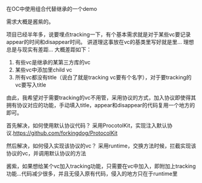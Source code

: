 在OC中使用组合代替继承的一个demo

需求大概是酱紫的。

项目已经半年多，说要埋点tracking一下，有个基本需求就是对于某些vc要记录appear的时间和disappear时间。
讲道理这事放在vc的基类里写好就是里...
理想总是与现实有差距...
大概差距如下：

1. 有些vc是继承的某第三方库的vc
2. 某些vc中添加里child vc
3. 所有vc都没有title（说白了就是tracking vc要有个名字），对于要tracking的vc要写入title

由此，我希望对于需要tracking的vc不用管，采用协议的方式，加入协议即使得其拥有协议对应的功能，手动填入title，appear和disappear的代码复用一个地方的即可。

首先解决，如何使用默认协议代码？
采用ProcotolKit，实现注入默认协议.https://github.com/forkingdog/ProtocolKit

然后解决，如何侵入实现该协议的vc？
采用runtime，交换方法时候，拦截实现该协议的vc，并调用默认协议的方法

酱紫，如果想给某个vc加入tracking功能，只需要在vc中加入<XXXprocotol>，即附加上tracking功能...代码减少很多，并且无侵入原有代码，侵入的地方只在于runtime里
